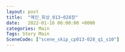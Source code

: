 ```yaml
---
layout: post
title:  "메인_회상_013~028장"
date:   2022-01-16 06:00:00 +0000
categories: Main
Tags: Story Main
SceneCode: ["scene_skip_cp013-028_q1_s10"]
---
```


